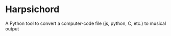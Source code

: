 # Harpsichord
A Python tool to convert a computer-code file (js, python, C, etc.) to musical output
